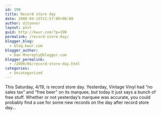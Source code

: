 ```yaml
---
id: 190
title: Record store day
date: 2008-04-15T21:57:00+00:00
author: djtanner
layout: post
guid: http://kwur.com/?p=190
permalink: /record-store-day/
blogger_blog:
  - blog.kwur.com
blogger_author:
  - Dan Mnoreply@blogger.com
blogger_permalink:
  - /2008/04/record-store-day.html
categories:
  - Uncategorized
---
```

<div class="pf-content">
  <p>
    This Saturday, 4/19, is record store day. Yesterday, Vintage Vinyl had “no sales tax” and “free beer” on its marquee, but today it just says a bunch of free stuff. Whether or not yesterday’s marquee was accurate, you could probably find a use for some new records on the day after record store day…
  </p>
</div>